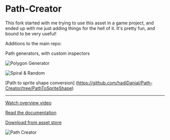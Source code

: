 # Path-Creator

This fork started with me trying to use this asset in a game project, and ended up with me just adding things for the hell of it. It's pretty fun, and bound to be very useful!

Additions to the main repo:

Path generators, with custom inspectors

![Polygon Generator](https://i.imgur.com/HDyuaek.png)

![Spiral & Random](https://i.imgur.com/lRbJHpn.png)

[Path to sprite shape conversion] (https://github.com/hadiDanial/Path-Creator/tree/PathToSpriteShape)


-----------------------------------------------------------

[Watch overview video](https://www.youtube.com/watch?v=saAQNRSYU9k)

[Read the documentation](https://docs.google.com/document/d/1-FInNfD2GC-fVXO6KyeTSp9OSKst5AzLxDaBRb69b-Y/edit?usp=sharing)

[Download from asset store](https://assetstore.unity.com/packages/tools/utilities/b-zier-path-creator-136082)

![Path Creator](https://i.imgur.com/xqTCNWK.png)

